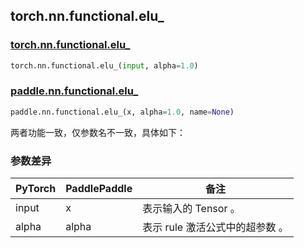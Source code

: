 ## torch.nn.functional.elu_

### [torch.nn.functional.elu_](https://www.paddlepaddle.org.cn/documentation/docs/zh/api/paddle/nn/functional/elu__cn.html)

```python
torch.nn.functional.elu_(input, alpha=1.0)
```

### [paddle.nn.functional.elu_](https://www.paddlepaddle.org.cn/documentation/docs/zh/api/paddle/nn/functional/relu__cn.html)

```python
paddle.nn.functional.elu_(x, alpha=1.0, name=None)
```

两者功能一致，仅参数名不一致，具体如下：
### 参数差异
| PyTorch       | PaddlePaddle | 备注                                                   |
| ------------- | ------------ | ------------------------------------------------------ |
| input           | x           | 表示输入的 Tensor 。               |
| alpha           | alpha           | 表示 rule 激活公式中的超参数 。               |

